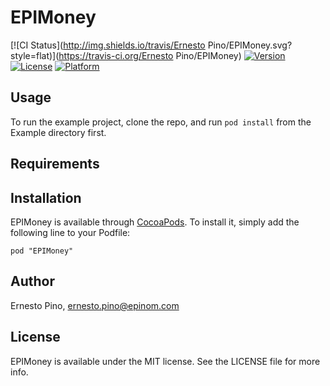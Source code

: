 # EPIMoney

[![CI Status](http://img.shields.io/travis/Ernesto Pino/EPIMoney.svg?style=flat)](https://travis-ci.org/Ernesto Pino/EPIMoney)
[![Version](https://img.shields.io/cocoapods/v/EPIMoney.svg?style=flat)](http://cocoadocs.org/docsets/EPIMoney)
[![License](https://img.shields.io/cocoapods/l/EPIMoney.svg?style=flat)](http://cocoadocs.org/docsets/EPIMoney)
[![Platform](https://img.shields.io/cocoapods/p/EPIMoney.svg?style=flat)](http://cocoadocs.org/docsets/EPIMoney)

## Usage

To run the example project, clone the repo, and run `pod install` from the Example directory first.

## Requirements

## Installation

EPIMoney is available through [CocoaPods](http://cocoapods.org). To install
it, simply add the following line to your Podfile:

    pod "EPIMoney"

## Author

Ernesto Pino, ernesto.pino@epinom.com

## License

EPIMoney is available under the MIT license. See the LICENSE file for more info.

